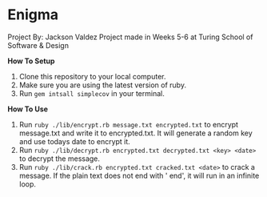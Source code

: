 # Enigma

Project By: Jackson Valdez
Project made in Weeks 5-6 at Turing School of Software & Design


__How To Setup__
1. Clone this repository to your local computer.
2. Make sure you are using the latest version of ruby.
3. Run `gem intsall simplecov` in your terminal.

__How To Use__
1. Run `ruby ./lib/encrypt.rb message.txt encrypted.txt` to encrypt message.txt and write it to encrypted.txt. It will generate a random key and use todays date to encrypt it.
2. Run `ruby ./lib/decrypt.rb encrypted.txt decrypted.txt <key> <date>` to decrypt the message.
3. Run `ruby ./lib/crack.rb encrypted.txt cracked.txt <date>` to crack a message. If the plain text does not end with ' end', it will run in an infinite loop.

